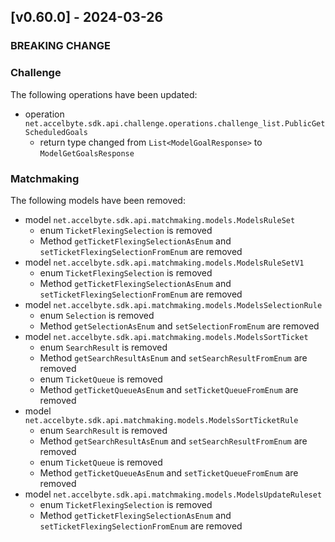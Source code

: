 <a name="v0.60.0"></a>
## [v0.60.0] - 2024-03-26

### BREAKING CHANGE

### Challenge
The following operations have been updated:
- operation `net.accelbyte.sdk.api.challenge.operations.challenge_list.PublicGetScheduledGoals`
  - return type changed from `List<ModelGoalResponse>` to `ModelGetGoalsResponse`

### Matchmaking
The following models have been removed:
- model `net.accelbyte.sdk.api.matchmaking.models.ModelsRuleSet`
  - enum `TicketFlexingSelection` is removed
  - Method `getTicketFlexingSelectionAsEnum` and `setTicketFlexingSelectionFromEnum` are removed
- model `net.accelbyte.sdk.api.matchmaking.models.ModelsRuleSetV1`
  - enum `TicketFlexingSelection` is removed
  - Method `getTicketFlexingSelectionAsEnum` and `setTicketFlexingSelectionFromEnum` are removed
- model `net.accelbyte.sdk.api.matchmaking.models.ModelsSelectionRule`
  - enum `Selection` is removed
  - Method `getSelectionAsEnum` and `setSelectionFromEnum` are removed
- model `net.accelbyte.sdk.api.matchmaking.models.ModelsSortTicket`
  - enum `SearchResult` is removed 
  - Method `getSearchResultAsEnum` and `setSearchResultFromEnum` are removed
  - enum `TicketQueue` is removed
  - Method `getTicketQueueAsEnum` and `setTicketQueueFromEnum` are removed
- model `net.accelbyte.sdk.api.matchmaking.models.ModelsSortTicketRule`
  - enum `SearchResult` is removed
  - Method `getSearchResultAsEnum` and `setSearchResultFromEnum` are removed
  - enum `TicketQueue` is removed
  - Method `getTicketQueueAsEnum` and `setTicketQueueFromEnum` are removed
- model `net.accelbyte.sdk.api.matchmaking.models.ModelsUpdateRuleset`
  - enum `TicketFlexingSelection` is removed
  - Method `getTicketFlexingSelectionAsEnum` and `setTicketFlexingSelectionFromEnum` are removed